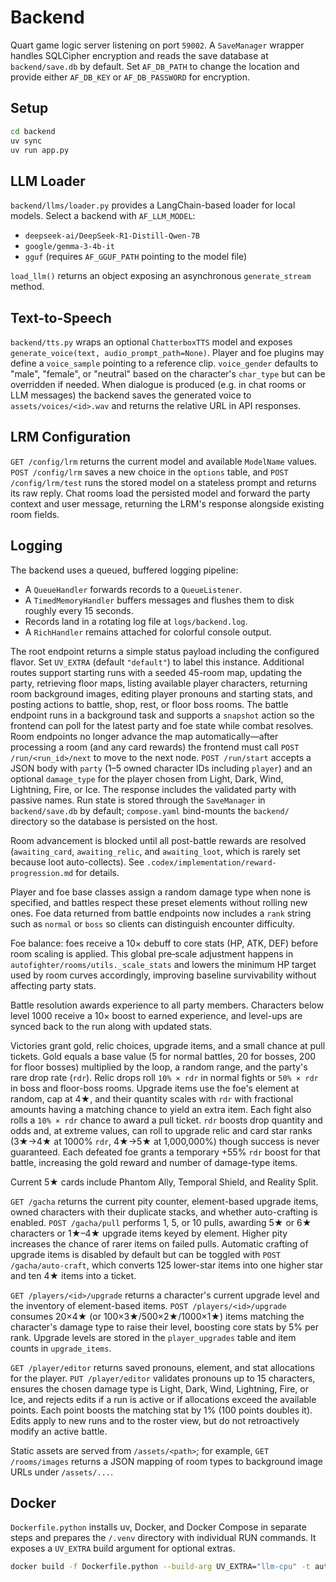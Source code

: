 # Backend

Quart game logic server listening on port `59002`. A `SaveManager` wrapper
handles SQLCipher encryption and reads the save database at
`backend/save.db` by default. Set `AF_DB_PATH` to change the location and
provide either `AF_DB_KEY` or `AF_DB_PASSWORD` for encryption.

## Setup

```bash
cd backend
uv sync
uv run app.py
```

## LLM Loader

`backend/llms/loader.py` provides a LangChain-based loader for local models. Select a backend with `AF_LLM_MODEL`:

- `deepseek-ai/DeepSeek-R1-Distill-Qwen-7B`
- `google/gemma-3-4b-it`
- `gguf` (requires `AF_GGUF_PATH` pointing to the model file)

`load_llm()` returns an object exposing an asynchronous `generate_stream` method.

## Text-to-Speech

`backend/tts.py` wraps an optional `ChatterboxTTS` model and exposes
`generate_voice(text, audio_prompt_path=None)`. Player and foe plugins may
define a `voice_sample` pointing to a reference clip. `voice_gender` defaults to
"male", "female", or "neutral" based on the character's `char_type` but can be
overridden if needed. When dialogue is produced (e.g. in chat rooms or LLM
messages) the backend saves the generated voice to `assets/voices/<id>.wav` and
returns the relative URL in API responses.

## LRM Configuration

`GET /config/lrm` returns the current model and available `ModelName` values. `POST /config/lrm` saves a new choice in the `options` table, and `POST /config/lrm/test` runs the stored model on a stateless prompt and returns its raw reply. Chat rooms load the persisted model and forward the party context and user message, returning the LRM's response alongside existing room fields.

## Logging

The backend uses a queued, buffered logging pipeline:

- A `QueueHandler` forwards records to a `QueueListener`.
- A `TimedMemoryHandler` buffers messages and flushes them to disk roughly every 15 seconds.
- Records land in a rotating log file at `logs/backend.log`.
- A `RichHandler` remains attached for colorful console output.

The root endpoint returns a simple status payload including the configured flavor. Set `UV_EXTRA` (default `"default"`) to label this instance. Additional routes support
starting runs with a seeded 45-room map, updating the party, retrieving floor
maps, listing available player characters, returning room background images,
editing player pronouns and starting stats, and posting actions to battle, shop,
rest, or floor boss rooms. The battle endpoint runs in a background task and
supports a `snapshot` action so the frontend can poll for the latest party and
foe state while combat resolves. Room endpoints no longer advance the map
automatically—after processing a room (and any card rewards) the frontend must
call `POST /run/<run_id>/next` to move to the next node. `POST /run/start`
accepts a JSON body with `party` (1–5 owned character IDs including `player`)
and an optional `damage_type` for the player chosen from Light, Dark, Wind,
Lightning, Fire, or Ice. The response includes the validated party with passive
names. Run state is stored through the `SaveManager` in `backend/save.db` by
default; `compose.yaml` bind-mounts the `backend/` directory so the database is
persisted on the host.

Room advancement is blocked until all post-battle rewards are resolved
(`awaiting_card`, `awaiting_relic`, and `awaiting_loot`, which is rarely set
because loot auto-collects). See `.codex/implementation/reward-progression.md`
for details.

Player and foe base classes assign a random damage type when none is
specified, and battles respect these preset elements without rolling new ones.
Foe data returned from battle endpoints now includes a `rank` string such as
`normal` or `boss` so clients can distinguish encounter difficulty.

Foe balance: foes receive a 10× debuff to core stats (HP, ATK, DEF) before
room scaling is applied. This global pre‑scale adjustment happens in
`autofighter/rooms/utils._scale_stats` and lowers the minimum HP target used
by room curves accordingly, improving baseline survivability without affecting
party stats.

Battle resolution awards experience to all party members. Characters below
level 1000 receive a 10× boost to earned experience, and level-ups are synced
back to the run along with updated stats.

Victories grant gold, relic choices, upgrade items, and a small chance at pull
tickets. Gold equals a base value (5 for normal battles, 20 for bosses, 200 for
floor bosses) multiplied by the loop, a random range, and the party's rare drop
rate (`rdr`). Relic drops roll `10% × rdr` in normal fights or `50% × rdr` in
boss and floor-boss rooms. Upgrade items use the foe's element at random, cap at
4★, and their quantity scales with `rdr` with fractional amounts having a
matching chance to yield an extra item. Each fight also rolls a `10% × rdr`
chance to award a pull ticket. `rdr` boosts drop quantity and odds and, at
extreme values, can roll to upgrade relic and card star ranks (3★→4★ at 1000%
`rdr`, 4★→5★ at 1,000,000%) though success is never guaranteed.
Each defeated foe grants a temporary +55% `rdr` boost for that battle,
increasing the gold reward and number of damage-type items.

Current 5★ cards include Phantom Ally, Temporal Shield, and Reality Split.

`GET /gacha` returns the current pity counter, element-based upgrade items,
owned characters with their duplicate stacks, and whether auto-crafting is
enabled. `POST /gacha/pull` performs 1, 5, or 10 pulls, awarding 5★ or 6★
characters or 1★–4★ upgrade items keyed by element. Higher pity increases the
chance of rarer items on failed pulls. Automatic crafting of upgrade items is
disabled by default but can be toggled with `POST /gacha/auto-craft`, which
converts 125 lower-star items into one higher star and ten 4★ items into a
ticket.

`GET /players/<id>/upgrade` returns a character's current upgrade level and the
inventory of element-based items. `POST /players/<id>/upgrade` consumes
20×4★ (or 100×3★/500×2★/1000×1★) items matching the character's damage type to
raise their level, boosting core stats by 5% per rank. Upgrade levels are stored
in the `player_upgrades` table and item counts in `upgrade_items`.

`GET /player/editor` returns saved pronouns, element, and stat allocations for
the player. `PUT /player/editor` validates pronouns up to 15 characters,
ensures the chosen damage type is Light, Dark, Wind, Lightning, Fire, or Ice,
and rejects edits if a run is active or if allocations exceed the available
points. Each point boosts the matching stat by 1% (100 points doubles it).
Edits apply to new runs and to the roster view, but do not retroactively
modify an active battle.

Static assets are served from `/assets/<path>`; for example, `GET /rooms/images`
returns a JSON mapping of room types to background image URLs under `/assets/...`.

## Docker

`Dockerfile.python` installs uv, Docker, and Docker Compose in separate steps and prepares the `/.venv` directory with individual RUN commands. It exposes a `UV_EXTRA` build argument for optional extras.

```bash
docker build -f Dockerfile.python --build-arg UV_EXTRA="llm-cpu" -t autofighter-backend .
```
